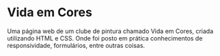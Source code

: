 # Vida em Cores
Uma página web de um clube de pintura chamado Vida em Cores, criada utilizando HTML e CSS.
Onde foi posto em prática conhecimentos de responsividade, formulários, entre outras coisas.
